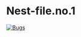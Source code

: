 # Nest-file.no.1

[![Bugs](https://sonarcloud.io/api/project_badges/measure?project=fssa-batch3_susikumar.pitchaimuthu__web_project&metric=bugs)](https://sonarcloud.io/summary/new_code?id=fssa-batch3_susikumar.pitchaimuthu__web_project)

